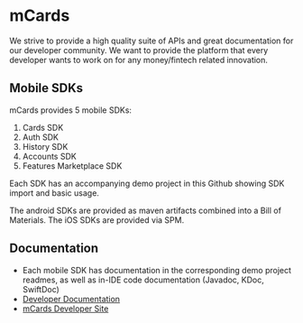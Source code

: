 # mCards
We strive to provide a high quality suite of APIs and great documentation for our developer community. We want to provide the platform that every developer wants to work on for any money/fintech related innovation.

## Mobile SDKs
mCards provides 5 mobile SDKs:

1. Cards SDK
2. Auth SDK
3. History SDK
4. Accounts SDK
5. Features Marketplace SDK

Each SDK has an accompanying demo project in this Github showing SDK import and basic usage.

The android SDKs are provided as maven artifacts combined into a Bill of Materials. The iOS SDKs are provided via SPM.

## Documentation
- Each mobile SDK has documentation in the corresponding demo project readmes, as well as in-IDE code documentation (Javadoc, KDoc, SwiftDoc)
- [Developer Documentation](https://mcards.readme.io/docs/getting-started)
- [mCards Developer Site](https://www.mcards.com/developers)
